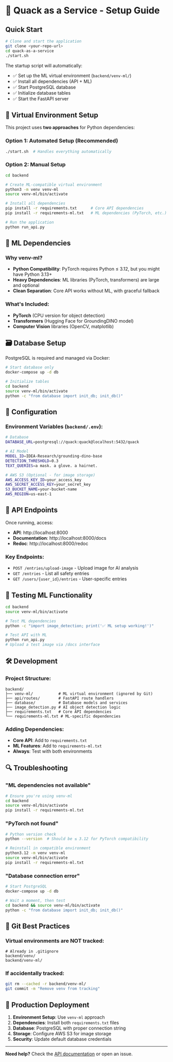 # 🦆 Quack as a Service - Setup Guide

## Quick Start

```bash
# Clone and start the application
git clone <your-repo-url>
cd quack-as-a-service
./start.sh
```

The startup script will automatically:
- ✅ Set up the ML virtual environment (`backend/venv-ml/`)
- ✅ Install all dependencies (API + ML)
- ✅ Start PostgreSQL database
- ✅ Initialize database tables
- ✅ Start the FastAPI server

## 🐍 Virtual Environment Setup

This project uses **two approaches** for Python dependencies:

### Option 1: Automated Setup (Recommended)
```bash
./start.sh  # Handles everything automatically
```

### Option 2: Manual Setup
```bash
cd backend

# Create ML-compatible virtual environment
python3 -m venv venv-ml
source venv-ml/bin/activate

# Install all dependencies
pip install -r requirements.txt      # Core API dependencies
pip install -r requirements-ml.txt   # ML dependencies (PyTorch, etc.)

# Run the application
python run_api.py
```

## 🤖 ML Dependencies

### Why venv-ml?
- **Python Compatibility**: PyTorch requires Python ≤ 3.12, but you might have Python 3.13+
- **Heavy Dependencies**: ML libraries (PyTorch, transformers) are large and optional
- **Clean Separation**: Core API works without ML, with graceful fallback

### What's Included:
- **PyTorch** (CPU version for object detection)
- **Transformers** (Hugging Face for GroundingDINO model)
- **Computer Vision** libraries (OpenCV, matplotlib)

## 🗃️ Database Setup

PostgreSQL is required and managed via Docker:

```bash
# Start database only
docker-compose up -d db

# Initialize tables
cd backend
source venv-ml/bin/activate
python -c "from database import init_db; init_db()"
```

## 🔧 Configuration

### Environment Variables (`backend/.env`):
```bash
# Database
DATABASE_URL=postgresql://quack:quack@localhost:5432/quack

# AI Model
MODEL_ID=IDEA-Research/grounding-dino-base
DETECTION_THRESHOLD=0.3
TEXT_QUERIES=a mask. a glove. a hairnet.

# AWS S3 (Optional - for image storage)
AWS_ACCESS_KEY_ID=your_access_key
AWS_SECRET_ACCESS_KEY=your_secret_key
S3_BUCKET_NAME=your-bucket-name
AWS_REGION=us-east-1
```

## 🚀 API Endpoints

Once running, access:
- **API**: http://localhost:8000
- **Documentation**: http://localhost:8000/docs
- **Redoc**: http://localhost:8000/redoc

### Key Endpoints:
- `POST /entries/upload-image` - Upload image for AI analysis
- `GET /entries` - List all safety entries
- `GET /users/{user_id}/entries` - User-specific entries

## 🧪 Testing ML Functionality

```bash
cd backend
source venv-ml/bin/activate

# Test ML dependencies
python -c "import image_detection; print('✅ ML setup working!')"

# Test API with ML
python run_api.py
# Upload a test image via /docs interface
```

## 🛠️ Development

### Project Structure:
```
backend/
├── venv-ml/           # ML virtual environment (ignored by Git)
├── api/routes/        # FastAPI route handlers
├── database/          # Database models and services
├── image_detection.py # AI object detection logic
├── requirements.txt   # Core API dependencies
└── requirements-ml.txt # ML-specific dependencies
```

### Adding Dependencies:
- **Core API**: Add to `requirements.txt`
- **ML Features**: Add to `requirements-ml.txt`
- **Always**: Test with both environments

## 🔍 Troubleshooting

### "ML dependencies not available"
```bash
# Ensure you're using venv-ml
cd backend
source venv-ml/bin/activate
pip install -r requirements-ml.txt
```

### "PyTorch not found"
```bash
# Python version check
python --version  # Should be ≤ 3.12 for PyTorch compatibility

# Reinstall in compatible environment
python3.12 -m venv venv-ml
source venv-ml/bin/activate
pip install -r requirements-ml.txt
```

### "Database connection error"
```bash
# Start PostgreSQL
docker-compose up -d db

# Wait a moment, then test
cd backend && source venv-ml/bin/activate
python -c "from database import init_db; init_db()"
```

## 📝 Git Best Practices

### Virtual environments are NOT tracked:
```gitignore
# Already in .gitignore
backend/venv/
backend/venv-ml/
```

### If accidentally tracked:
```bash
git rm --cached -r backend/venv-ml/
git commit -m "Remove venv from tracking"
```

## 🎯 Production Deployment

1. **Environment Setup**: Use `venv-ml` approach
2. **Dependencies**: Install both `requirements.txt` files  
3. **Database**: PostgreSQL with proper connection string
4. **Storage**: Configure AWS S3 for image storage
5. **Security**: Update default database credentials

---

**Need help?** Check the [API documentation](http://localhost:8000/docs) or open an issue.
